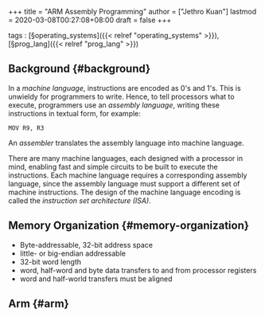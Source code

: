 +++
title = "ARM Assembly Programming"
author = ["Jethro Kuan"]
lastmod = 2020-03-08T00:27:08+08:00
draft = false
+++

tags
: [§operating\_systems]({{< relref "operating_systems" >}}), [§prog\_lang]({{< relref "prog_lang" >}})


## Background {#background}

In a _machine language_, instructions are encoded as 0's and 1's. This
is unwieldy for programmers  to write. Hence, to tell processors what
to execute, programmers use an _assembly language_, writing these
instructions in textual form, for example:

```text
MOV R9, R3
```

An _assembler_ translates the assembly language into machine language.

There are many machine languages, each designed with a processor in
mind, enabling fast and simple circuits to be built to execute the
instructions. Each machine language requires a corresponding assembly
language, since the assembly language must support a different set of
machine instructions. The design of the machine language encoding is
called the _instruction set architecture (ISA)_.


## Memory Organization {#memory-organization}

-   Byte-addressable, 32-bit address space
-   little- or big-endian addressable
-   32-bit word length
-   word, half-word and byte data transfers to and from processor registers
-   word and half-world transfers must be aligned


## Arm {#arm}
